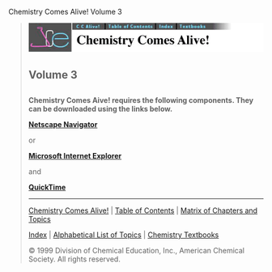 





 Chemistry Comes Alive! Volume 3
 



> ![Chemistry Comes Alive!](ccahead.gif)
> 
> 
> 
> 
> 
> 
> 
> 
> ## Volume 3
> 
> 
> 
> ## 
> 
> 
> 
> 
> 
> **Chemistry Comes Aive! requires the following components. They can be downloaded using the links below.** 
> 
> 
> 
> 
> [**Netscape Navigator**](http://www.netscape.com/download/)
> 
> 
> 
> 
>  or
>  
> 
> 
> 
> [**Microsoft Internet Explorer**](http://www.microsoft.com/windows/ie/)
> 
> 
> 
> 
>  and
>  
> 
> 
> 
> [**QuickTime**](http://www.apple.com/quicktime/)
> 
> 
> 
> 
> 
> 
> 
> 
> ---
> 
> 
> [Chemistry Comes Alive!](../INDEX.HTM) 
>  |
>  [Table of Contents](../CONTENTS.HTM) 
>  |
>  [Matrix of Chapters and Topics](../MATRIX.HTM) 
>   
> 
> [Index](../WORDS.HTM) 
>  |
>  [Alphabetical List of Topics](../ALPHATOP.HTM) 
>  |
>  [Chemistry Textbooks](../BOOKS.HTM) 
> 
>  © 1999 Division of Chemical Education, Inc.,
American Chemical Society. All rights reserved.






